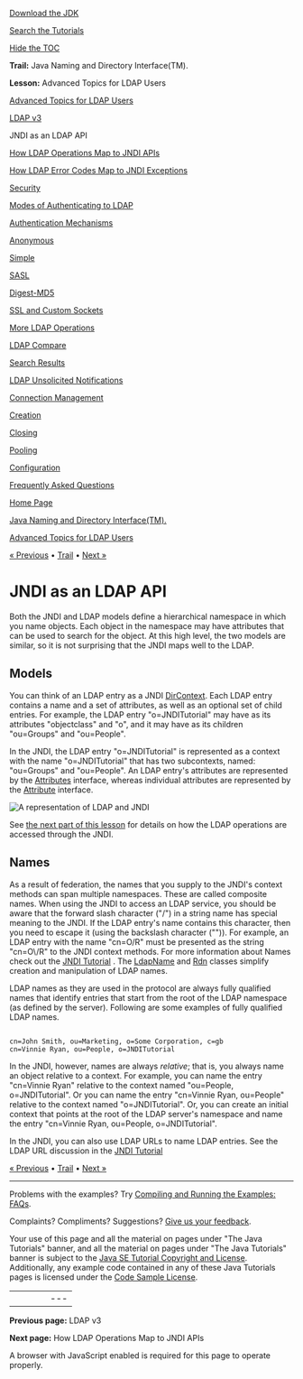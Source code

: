 [Download
the JDK](http://java.sun.com/javase/6/download.jsp)
  
[Search the
Tutorials](../../search.html)
  
[Hide the TOC](javascript:toggleLeft())

**Trail:** Java Naming and Directory Interface(TM).
  
**Lesson:** Advanced Topics for LDAP Users

[Advanced Topics for LDAP Users](index.html)

[LDAP v3](ldap.html)

JNDI as an LDAP API

[How LDAP Operations Map to JNDI APIs](operations.html)

[How LDAP Error Codes Map to JNDI Exceptions](exceptions.html)

[Security](security.html)

[Modes of Authenticating to LDAP](authentication.html)

[Authentication Mechanisms](auth_mechs.html)

[Anonymous](anonymous.html)

[Simple](simple.html)

[SASL](sasl.html)

[Digest-MD5](digest.html)

[SSL and Custom Sockets](ssl.html)

[More LDAP Operations](rename.html)

[LDAP Compare](compare.html)

[Search Results](result.html)

[LDAP Unsolicited Notifications](unsol.html)

[Connection Management](connect.html)

[Creation](create.html)

[Closing](close.html)

[Pooling](pool.html)

[Configuration](config.html)

[Frequently Asked Questions](faq.html)

[Home Page](../../index.html)
>
[Java Naming and Directory Interface(TM).](../index.html)
>
[Advanced Topics for LDAP Users](index.html)

[« Previous](ldap.html) • [Trail](../TOC.html) • [Next »](operations.html)

# JNDI as an LDAP API

Both the JNDI and LDAP models define a hierarchical namespace in which
you name objects. Each object in the namespace may have
attributes that can be used to search for the object.
At this high level, the two models are similar, so it is not surprising
that the JNDI maps well to the LDAP.

## Models

You can think of an LDAP entry as a JNDI
[DirContext](http://download.oracle.com/javase/7/docs/api/javax/naming/directory/DirContext.html).
Each LDAP entry contains a name and a set of attributes,
as well as an optional set of child entries.
For example, the LDAP entry "o=JNDITutorial" may have as its attributes
"objectclass" and "o", and it may have as its children
"ou=Groups" and "ou=People".

In the JNDI, the LDAP entry "o=JNDITutorial" is represented as a context
with the name "o=JNDITutorial" that has
two subcontexts, named: "ou=Groups" and "ou=People".
An LDAP entry's attributes are represented by the
[Attributes](http://download.oracle.com/javase/7/docs/api/javax/naming/directory/Attributes.html) interface, whereas individual attributes are represented by the
[Attribute](http://download.oracle.com/javase/7/docs/api/javax/naming/directory/Attribute.html) interface.

![A representation of LDAP and JNDI](../../figures/jndi/model.gif)

See [the next part of this lesson](operations.html)
for details on how the LDAP operations are accessed through the JNDI.

## Names

As a result of federation, the names that you supply to the JNDI's
context methods can span multiple
namespaces. These are called composite names.
When using the JNDI to access an LDAP service, you should be aware
that the forward slash character ("/") in
a string name has special meaning to the JNDI.
If the LDAP entry's name
contains this character, then you need to escape it
(using the backslash character ("\")).
For example, an LDAP entry with the name "cn=O/R" must be presented
as the string "cn=O\\/R" to the JNDI context methods.
For more information about Names check out the
[JNDI Tutorial](http://java.sun.com/products/jndi/tutorial/beyond/names/index.html) . The
[LdapName](http://download.oracle.com/javase/7/docs/api/javax/naming/ldap/LdapName.html) and
[Rdn](http://download.oracle.com/javase/7/docs/api/javax/naming/ldap/Rdn.html)  classes simplify creation and manipulation of LDAP names.

LDAP names as they are used in the protocol are always
fully qualified names that identify entries that start from the root
of the LDAP namespace (as defined by the server).
Following are some examples of fully qualified LDAP names.

```

cn=John Smith, ou=Marketing, o=Some Corporation, c=gb
cn=Vinnie Ryan, ou=People, o=JNDITutorial

```

In the JNDI, however, names are always *relative*;
that is, you always name an object relative to a context.
For example, you can name the entry "cn=Vinnie Ryan"
relative to the context named "ou=People, o=JNDITutorial".
Or you can name the entry "cn=Vinnie Ryan, ou=People"
relative to the context named "o=JNDITutorial".
Or, you can create an initial context that points at the root
of the LDAP server's namespace and name the entry
"cn=Vinnie Ryan, ou=People, o=JNDITutorial".

In the JNDI, you can also use LDAP URLs to name LDAP entries.
See the LDAP URL discussion in the
[JNDI Tutorial](http://java.sun.com/products/jndi/tutorial/ldap/misc/url.html)

[« Previous](ldap.html)
•
[Trail](../TOC.html)
•
[Next »](operations.html)

---

Problems with the examples? Try [Compiling and Running
the Examples: FAQs](../../information/run-examples.html).
  
Complaints? Compliments? Suggestions? [Give
us your feedback](http://download.oracle.com/javase/feedback.html).

Your use of this page and all the material on pages under "The Java Tutorials" banner,
and all the material on pages under "The Java Tutorials" banner is subject to the [Java SE Tutorial Copyright
and License](../../information/license.html).
Additionally, any example code contained in any of these Java
Tutorials pages is licensed under the
[Code
Sample License](http://developers.sun.com/license/berkeley_license.html).

|  |  |  |  |  |
| --- | --- | --- | --- | --- |
| |  |  | | --- | --- | | duke image | Oracle logo | | [About Oracle](http://www.oracle.com/us/corporate/index.html) | [Oracle Technology Network](http://www.oracle.com/technology/index.html) | [Terms of Service](https://www.samplecode.oracle.com/servlets/CompulsoryClickThrough?type=TermsOfService) | Copyright © 1995, 2011 Oracle and/or its affiliates. All rights reserved. |

**Previous page:** LDAP v3
  
**Next page:** How LDAP Operations Map to JNDI APIs




A browser with JavaScript enabled is required for this page to operate properly.